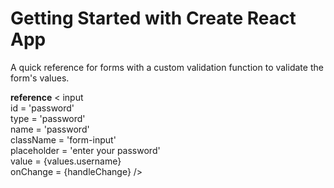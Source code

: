 # Getting Started with Create React App

A quick reference for forms with a custom validation function to validate the form's values.

**reference**
< input
<br>
  id = 'password'
<br>
  type = 'password'
  <br>
  name = 'password'
  <br>
  className = 'form-input'
  <br>
  placeholder = 'enter your password'
  <br>
  value = {values.username}
  <br>
  onChange = {handleChange}
/>
